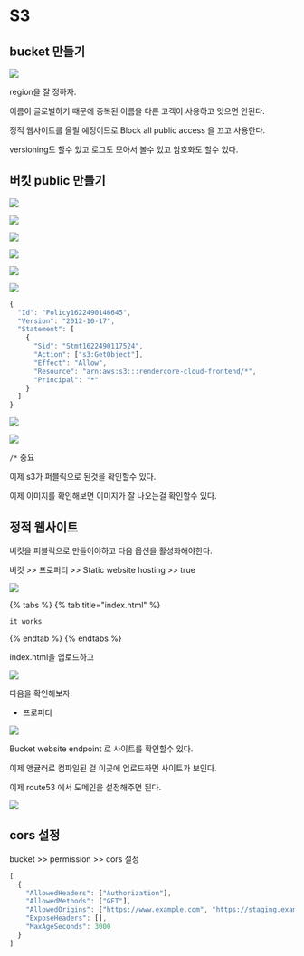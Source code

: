 # S3

## bucket 만들기

![](../.gitbook/assets/2021-05-31-12-51-44.png)

region을 잘 정하자.

이름이 글로벌하기 때문에 중복된 이름을 다른 고객이 사용하고 잇으면 안된다.

정적 웹사이트를 올릴 예정이므로 Block all public access 을 끄고 사용한다.

versioning도 할수 있고 로그도 모아서 볼수 있고 암호화도 할수 있다.

## 버킷 public 만들기

![](../.gitbook/assets/2021-05-31-12-39-32.png)

![](../.gitbook/assets/2021-05-31-12-40-31.png)

![](../.gitbook/assets/2021-05-31-12-41-52.png)

![](../.gitbook/assets/2021-05-31-12-42-23.png)

![](../.gitbook/assets/2021-05-31-12-42-32.png)

![](../.gitbook/assets/2021-05-31-12-43-33.png)

```javascript
{
  "Id": "Policy1622490146645",
  "Version": "2012-10-17",
  "Statement": [
    {
      "Sid": "Stmt1622490117524",
      "Action": ["s3:GetObject"],
      "Effect": "Allow",
      "Resource": "arn:aws:s3:::rendercore-cloud-frontend/*",
      "Principal": "*"
    }
  ]
}
```

![](../.gitbook/assets/2021-05-31-12-44-11.png)

![](../.gitbook/assets/2021-05-31-12-47-28.png)

`/*` 중요

이제 s3가 퍼블릭으로 된것을 확인할수 있다.

이제 이미지를 확인해보면 이미지가 잘 나오는걸 확인할수 있다.

## 정적 웹사이트

버킷을 퍼블릭으로 만들어야하고 다음 옵션을 활성화해야한다.

버킷 &gt;&gt; 프로퍼티 &gt;&gt; Static website hosting &gt;&gt; true

![](../.gitbook/assets/2021-05-31-12-55-42.png)

{% tabs %}
{% tab title="index.html" %}
```text
it works
```
{% endtab %}
{% endtabs %}

index.html을 업로드하고

![](../.gitbook/assets/2021-05-31-12-57-29.png)

다음을 확인해보자.

* 프로퍼티

![](../.gitbook/assets/2021-05-31-12-58-09.png)

Bucket website endpoint 로 사이트를 확인할수 있다.

이제 앵귤러로 컴파일된 걸 이곳에 업로드하면 사이트가 보인다.

이제 route53 에서 도메인을 설정해주면 된다.

![](../.gitbook/assets/2021-05-31-13-03-02.png)

## cors 설정

bucket &gt;&gt; permission &gt;&gt; cors 설정

```javascript
[
  {
    "AllowedHeaders": ["Authorization"],
    "AllowedMethods": ["GET"],
    "AllowedOrigins": ["https://www.example.com", "https://staging.example.com"],
    "ExposeHeaders": [],
    "MaxAgeSeconds": 3000
  }
]
```


